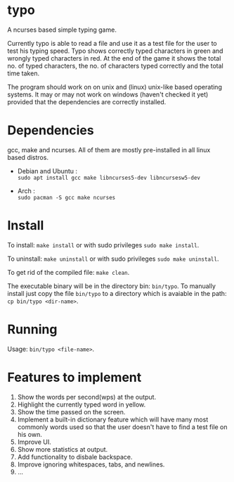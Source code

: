 # typo
A ncurses based simple typing game.

Currently typo is able to read a file and use it as a test file for the user to test his typing speed. Typo shows correctly typed characters in green and wrongly typed characters in red. At the end of the game it shows the total no. of typed characters, the no. of characters typed correctly and the total time taken.

The program should work on on unix and (linux) unix-like based operating systems. It may or may not work on windows (haven't checked it yet) provided that the dependencies are correctly installed.

# Dependencies
gcc, make and ncurses. All of them are mostly pre-installed in all linux based distros.

- Debian and Ubuntu :
  <br>
  ``sudo apt install gcc make libncurses5-dev libncursesw5-dev``
  
- Arch :
  <br>
  ``sudo pacman -S gcc make ncurses``


# Install
To install: ``make install`` or with sudo privileges ``sudo make install``.

To uninstall: ``make uninstall`` or with sudo privileges ``sudo make uninstall``.

To get rid of the compiled file: ``make clean``.

The executable binary will be in the directory bin: ``bin/typo``. To manually install just copy the file ``bin/typo`` to a directory which is avaiable in the path: ``cp bin/typo <dir-name>``.

# Running
Usage: ``bin/typo <file-name>``.

# Features to implement
1. Show the words per second(wps) at the output.
2. Highlight the currently typed word in yellow.
3. Show the time passed on the screen.
4. Implement a built-in dictionary feature which will have many most commonly words used so that the user doesn't have to find a test file on his own.
5. Improve UI.
6. Show more statistics at output.
7. Add functionality to disbale backspace.
8. Improve ignoring whitespaces, tabs, and newlines.
9. ...
